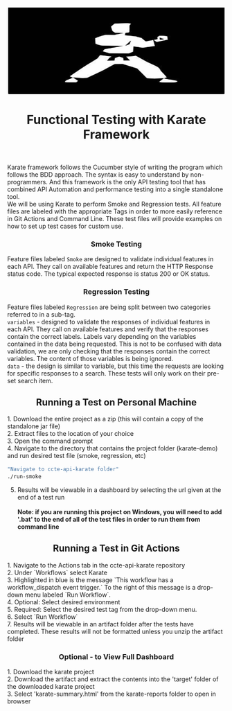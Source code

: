 <!-- PROJECT LOGO -->
<br />
<div align="center">
  <a href="https://github.com/USEPA/ccte-api-karate/tree/main/images">
    <img src="images/karate.jpg" alt="Logo" width="500" height="200">
  </a>
  
<h1 align="center">Functional Testing with Karate Framework</h1>
</div>
<br>

Karate framework follows the Cucumber style of writing the program which follows the BDD approach. The syntax is easy to understand by non-programmers. And this framework is the only API testing tool that has combined API Automation and performance testing into a single standalone tool.
<br>
We will be using Karate to perform Smoke and Regression tests. All feature files are labeled with the appropriate Tags in order to more easily reference in Git Actions and Command Line. These test files will provide examples on how to set up test cases for custom use.
<br>
<h3 align="center">Smoke Testing</h3>

Feature files labeled `Smoke` are designed to validate individual features in each API. They call on available features and return the HTTP Response status code. The typical expected response is status 200 or OK status.
<br>
<h3 align="center">Regression Testing</h3>

Feature files labeled `Regression` are being  split between two categories referred to in a sub-tag.<br>
`variables` - designed to validate the responses of individual features in each API. They call on available features and verify that the responses contain the correct labels. Labels vary depending on the variables contained in the data being requested. This is not to be confused with data validation, we are only checking that the responses contain the correct variables. The content of those variables is being ignored.<br>
`data` - the design is similar to variable, but this time the requests are looking for specific responses to a search. These tests will only work on their pre-set search item.
<br>
<h2 align="center">Running a Test on Personal Machine</h2>
1. Download the entire project as a zip (this will contain a copy of the standalone jar file)<br>
2. Extract files to the location of your choice<br>
3. Open the command prompt<br>
4. Navigate to the directory that contains the project folder (karate-demo) and run desired test file (smoke, regression, etc)

  ```sh
  "Navigate to ccte-api-karate folder"
  ./run-smoke
  ```
5. Results will be viewable in a dashboard by selecting the url given at the end of a test run<br><br>
**Note: if you are running this project on Windows, you will need to add '.bat' to the end of all of the test files in order to run them from command line**

<h2 align="center">Running a Test in Git Actions</h2>
1. Navigate to the Actions tab in the ccte-api-karate repository<br>
2. Under `Workflows` select Karate<br>
3. Highlighted in blue is the message `This workflow has a workflow_dispatch event trigger.` To the right of this message is a drop-down menu labeled `Run Workflow`.<br>
4. Optional: Select desired environment<br>
5. Required: Select the desired test tag from the drop-down menu.<br>
6. Select `Run Workflow`<br>
7. Results will be viewable in an artifact folder after the tests have completed. These results will not be formatted unless you unzip the artifact folder<br>
<h3 align="center">Optional - to View Full Dashboard</h3> 
1. Download the karate project<br>
2. Download the artifact and extract the contents into the 'target' folder of the downloaded karate project<br>
3. Select 'karate-summary.html' from the karate-reports folder to open in browser

